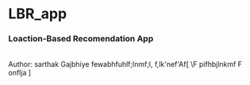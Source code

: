 # LBR_app

### Loaction-Based Recomendation App
<br>
Author: sarthak Gajbhiye
fewabhfuhlf;lnmf;l,
f,lk'nef'Af[
    \F
    pifhbjlnkmf
    F
    onflja 
]